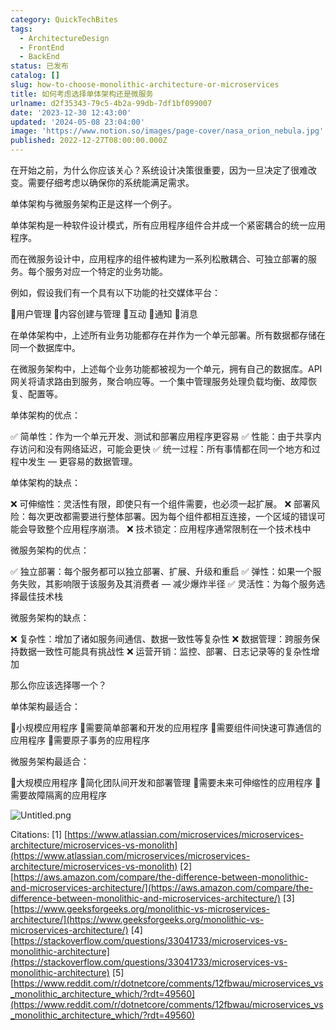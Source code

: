 ```yaml
---
category: QuickTechBites
tags:
  - ArchitectureDesign
  - FrontEnd
  - BackEnd
status: 已发布
catalog: []
slug: how-to-choose-monolithic-architecture-or-microservices
title: 如何考虑选择单体架构还是微服务
urlname: d2f35343-79c5-4b2a-99db-7df1bf099007
date: '2023-12-30 12:43:00'
updated: '2024-05-08 23:04:00'
image: 'https://www.notion.so/images/page-cover/nasa_orion_nebula.jpg'
published: 2022-12-27T08:00:00.000Z
---
```


在开始之前，为什么你应该关心？系统设计决策很重要，因为一旦决定了很难改变。需要仔细考虑以确保你的系统能满足需求。


单体架构与微服务架构正是这样一个例子。


单体架构是一种软件设计模式，所有应用程序组件合并成一个紧密耦合的统一应用程序。


而在微服务设计中，应用程序的组件被构建为一系列松散耦合、可独立部署的服务。每个服务对应一个特定的业务功能。


例如，假设我们有一个具有以下功能的社交媒体平台：


🔸用户管理
🔸内容创建与管理
🔸互动
🔸通知
🔸消息


在单体架构中，上述所有业务功能都存在并作为一个单元部署。所有数据都存储在同一个数据库中。


在微服务架构中，上述每个业务功能都被视为一个单元，拥有自己的数据库。API 网关将请求路由到服务，聚合响应等。一个集中管理服务处理负载均衡、故障恢复、配置等。


单体架构的优点：


✅ 简单性：作为一个单元开发、测试和部署应用程序更容易
✅ 性能：由于共享内存访问和没有网络延迟，可能会更快
✅ 统一过程：所有事情都在同一个地方和过程中发生 — 更容易的数据管理。


单体架构的缺点：


❌ 可伸缩性：灵活性有限，即使只有一个组件需要，也必须一起扩展。
❌ 部署风险：每次更改都需要进行整体部署。因为每个组件都相互连接，一个区域的错误可能会导致整个应用程序崩溃。
❌ 技术锁定：应用程序通常限制在一个技术栈中


微服务架构的优点：


✅ 独立部署：每个服务都可以独立部署、扩展、升级和重启
✅ 弹性：如果一个服务失败，其影响限于该服务及其消费者 — 减少爆炸半径
✅ 灵活性：为每个服务选择最佳技术栈


微服务架构的缺点：


❌ 复杂性：增加了诸如服务间通信、数据一致性等复杂性
❌ 数据管理：跨服务保持数据一致性可能具有挑战性
❌ 运营开销：监控、部署、日志记录等的复杂性增加


那么你应该选择哪一个？


单体架构最适合：


🔹小规模应用程序
🔹需要简单部署和开发的应用程序
🔹需要组件间快速可靠通信的应用程序
🔹需要原子事务的应用程序


微服务架构最适合：


🔸大规模应用程序
🔸简化团队间开发和部署管理
🔸需要未来可伸缩性的应用程序
🔸需要故障隔离的应用程序


![Untitled.png](https://prod-files-secure.s3.us-west-2.amazonaws.com/5d24fe63-e567-4804-86f9-9fdc62e13082/8d149051-cc00-4198-a3d7-e00805eb8f9e/Untitled.png?X-Amz-Algorithm=AWS4-HMAC-SHA256&X-Amz-Content-Sha256=UNSIGNED-PAYLOAD&X-Amz-Credential=ASIAZI2LB466T6HXNOXA%2F20250314%2Fus-west-2%2Fs3%2Faws4_request&X-Amz-Date=20250314T053739Z&X-Amz-Expires=3600&X-Amz-Security-Token=IQoJb3JpZ2luX2VjEJ3%2F%2F%2F%2F%2F%2F%2F%2F%2F%2FwEaCXVzLXdlc3QtMiJHMEUCIQCw%2BI852AmroZAEI%2BkZgpwkQQLI2cs%2BjGLBe577vYi5OAIgJzVYp7R%2BgGWFBsUEDTrNOrh2aAYYZxO5aLJR8s5mWRkqiAQI5v%2F%2F%2F%2F%2F%2F%2F%2F%2F%2FARAAGgw2Mzc0MjMxODM4MDUiDATQse%2Bm5pg1GFyKGircA54oqrXEsy5GzwZW3YiA%2FIi1HO6K2BkksIblHY1sirwgkvuf2xi7pYYh9ZYtHIYJhL%2B7ZIzk6%2B4Yo2knoiTJSy0DTTGTEVyt5bMAsvV0ecSCsCSN5kzP3xUTYI3q%2BZvxC%2B2wL36xwbBXptZr7j52BaLvKXYsqveSfL96UrFWWC%2BTSVrFx651dBuwoxay7Cqv5vweGSfGGvGA3gZwDKrOnLswKtsFy1hsZwX4Bc%2FQrfVnlh7u3%2BGkLnX0vBhZJDjYAG1VS41UwXGvIn3HSuwJougdvcEo4JUNQMqTAE9fS9SOFl%2B0ysbVF2TKIJ4hTtQL4RJxFEzs6jC6RQQ%2Fgk8ufg5RVn%2BURIbID%2B4FzXcrbI4c5snzLsa%2FNE3MbE83LLUYsJv%2FEwrBDt3ryrebuYrScK2O2OjS6MUgnu6ZzJzJu%2FLZzjoW3nIH4uAeNz0VlnBOmeDZ2qx2kDVUKb5lgVnlJSFUcBm2xAbrPRfin%2BdHlHaHs8hXmfI061xs8paoYpE2NlkrUUUg%2FlxE%2BWnbvBX4NWcqh4v9ag%2FpPNEJMhkqaFdSSgpdoyh7VPRibNEjesRiQ3SXX2%2FdcGG5BO6NWCY4MwiegDxRkpafqsDnkQAtdb8cWiA9RzGODAXItbCeMKbqzr4GOqUBgHvnI6ZWMbocQS0Cjwc1DMOyPyWiOaT2Vi4UYGO3Qxmolk6h4cXkAYgCpHg0rvxFNpHWatFoAN2USzSYEtukZOw3Px61S7qoqLbzSccIHgkYKdYDsKqMP7ghlK1PMLnpnS3rJ27XnMCd2NyWjfTaeYSom%2F5vdNCxtdaCEVshzs9rV93H%2FeJdwTyqoq9jBn2VQixNOZYmJnEZpo5egWZSqFLzcWct&X-Amz-Signature=1c391f02bd112721cebc54498635e131cbea26aad4a85df5d6152226f61c5448&X-Amz-SignedHeaders=host&x-id=GetObject)


Citations:
[1] [https://www.atlassian.com/microservices/microservices-architecture/microservices-vs-monolith](https://www.atlassian.com/microservices/microservices-architecture/microservices-vs-monolith)
[2] [https://aws.amazon.com/compare/the-difference-between-monolithic-and-microservices-architecture/](https://aws.amazon.com/compare/the-difference-between-monolithic-and-microservices-architecture/)
[3] [https://www.geeksforgeeks.org/monolithic-vs-microservices-architecture/](https://www.geeksforgeeks.org/monolithic-vs-microservices-architecture/)
[4] [https://stackoverflow.com/questions/33041733/microservices-vs-monolithic-architecture](https://stackoverflow.com/questions/33041733/microservices-vs-monolithic-architecture)
[5] [https://www.reddit.com/r/dotnetcore/comments/12fbwau/microservices_vs_monolithic_architecture_which/?rdt=49560](https://www.reddit.com/r/dotnetcore/comments/12fbwau/microservices_vs_monolithic_architecture_which/?rdt=49560)

